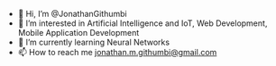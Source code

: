 - 👋 Hi, I’m @JonathanGithumbi
- 👀 I’m interested in Artificial Intelligence and IoT, Web Development, Mobile Application Development
- 🌱 I’m currently learning Neural Networks
- 📫 How to reach me jonathan.m.githumbi@gmail.com

<!---
JonathanGithumbi/JonathanGithumbi is a ✨ special ✨ repository because its `README.md` (this file) appears on your GitHub profile.
You can click the Preview link to take a look at your changes.
--->
